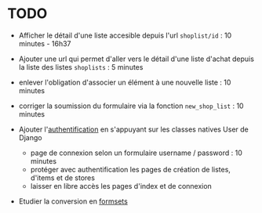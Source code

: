 # TODO


- Afficher le détail d'une liste accesible depuis l'url `shoplist/id` : 10 minutes - 16h37
- Ajouter une url qui permet d'aller vers le détail d'une liste d'achat depuis la liste des listes `shoplists` : 5 minutes
- enlever l'obligation d'associer un élément à une nouvelle liste : 10 minutes
- corriger la soumission du formulaire via la fonction `new_shop_list` : 10 minutes

- Ajouter l'[authentification](https://docs.djangoproject.com/en/5.2/topics/auth/default/) en s'appuyant sur les classes natives User de Django
  - page de connexion selon un formulaire username / password : 10 minutes
  - protéger avec authentification les pages de création de listes, d'items et de stores
  - laisser en libre accès les pages d'index et de connexion

- Etudier la conversion en [formsets](https://docs.djangoproject.com/en/5.2/topics/forms/formsets/)
